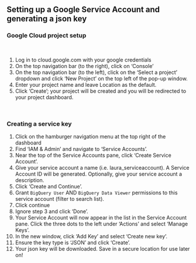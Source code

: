 ## Setting up a Google Service Account and generating a json key

### Google Cloud project setup

<br>

1.	Log in to cloud.google.com with your google credentials
2.	On the top navigation bar (to the right), click on ‘Console’
3.	On the top navigation bar (to the left), click on the ‘Select a project’ dropdown and click ‘New Project’ on the top left of the pop-up window. 
4.	Enter your project name and leave Location as the default.
5.	Click ‘Create’; your project will be created and you will be redirected to your project dashboard.

<br>
  
### Creating a service key

1.	Click on the hamburger navigation menu at the top right of the dashboard
2.	Find ‘IAM & Admin’ and navigate to ‘Service Accounts’.
3.	Near the top of the Service Accounts pane, click ‘Create Service Account’.
4.	Give your service account a name (i.e. laura_serviceaccount). A Service Account ID will be generated. Optionally, give your service account a description.
5.	Click ‘Create and Continue’.
6.	Grant `BigQuery User` AND `BigQuery Data Viewer` permissions to this service account (filter to search list).
7.	Click continue
8.	Ignore step 3 and click ‘Done’.
9.	Your Service Account will now appear in the list in the Service Account pane. Click the three dots to the left under ‘Actions’ and select ‘Manage Keys’.
10.	In the new window, click ‘Add Key’ and select ‘Create new key’.
11.	Ensure the key type is ‘JSON’ and click ‘Create’.
12.	Your json key will be downloaded. Save in a secure location for use later on!
